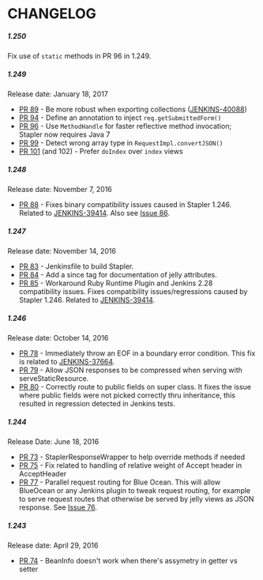 CHANGELOG
===

##### 1.250
Fix use of `static` methods in PR 96 in 1.249.

##### 1.249
Release date: January 18, 2017
* [PR 89](https://github.com/stapler/stapler/pull/89) -
Be more robust when exporting collections ([JENKINS-40088](https://issues.jenkins-ci.org/browse/JENKINS-40088))
* [PR 94](https://github.com/stapler/stapler/pull/94) -
Define an annotation to inject `req.getSubmittedForm()`
* [PR 96](https://github.com/stapler/stapler/pull/96) -
Use `MethodHandle` for faster reflective method invocation; Stapler now requires Java 7
* [PR 99](https://github.com/stapler/stapler/pull/99) -
Detect wrong array type in `RequestImpl.convertJSON()`
* [PR 101](https://github.com/stapler/stapler/pull/101) (and 102) -
Prefer `doIndex` over `index` views

##### 1.248
Release date: November 7, 2016
* [PR 88](https://github.com/stapler/stapler/pull/88) - 
Fixes binary compatibility issues caused in Stapler 1.246. Related to [JENKINS-39414](https://issues.jenkins-ci.org/browse/JENKINS-39414). Also see [Issue 86](https://github.com/stapler/stapler/issues/86). 

##### 1.247
Release date: November 14, 2016
* [PR 83](https://github.com/stapler/stapler/pull/83) - 
Jenkinsfile to build Stapler.
* [PR 84](https://github.com/stapler/stapler/pull/84) - 
Add a since tag for documentation of jelly attributes.
* [PR 85](https://github.com/stapler/stapler/pull/85) - 
Workaround Ruby Runtime Plugin and Jenkins 2.28 compatibility issues. Fixes compatibility issues/regressions caused by Stapler 1.246. Related to [JENKINS-39414](https://issues.jenkins-ci.org/browse/JENKINS-39414).

##### 1.246
Release date: October 14, 2016
* [PR 78](https://github.com/stapler/stapler/pull/78) -
Immediately throw an EOF in a boundary error condition. This fix is related to [JENKINS-37664](https://issues.jenkins-ci.org/browse/JENKINS-37664).
* [PR 79](https://github.com/stapler/stapler/pull/79) -
Allow JSON responses to be compressed when serving with serveStaticResource.
* [PR 80](https://github.com/stapler/stapler/pull/80) -
Correctly route to public fields on super class. It fixes the issue where public fields were not picked correctly thru inheritance, this resulted in regression detected in Jenkins tests. 

##### 1.244
Release Date: June 18, 2016
* [PR 73](https://github.com/stapler/stapler/pull/73) - 
StaplerResponseWrapper to help override methods if needed
* [PR 75](https://github.com/stapler/stapler/pull/75) -
Fix related to handling of relative weight of Accept header in AcceptHeader
* [PR 77](https://github.com/stapler/stapler/pull/77) -
Parallel request routing for Blue Ocean. This will allow BlueOcean or any Jenkins plugin to tweak request routing, for example to serve request routes that otherwise be served by jelly views as JSON response. See [Issue 76](https://github.com/stapler/stapler/issues/76).
 
##### 1.243
Release date: April 29, 2016
* [PR 74](https://github.com/stapler/stapler/pull/74/files) - 
BeanInfo doesn't work when there's assymetry in getter vs setter
